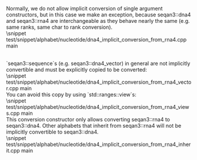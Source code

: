 <!-- SPDX-FileCopyrightText: 2006-2023, Knut Reinert & Freie Universität Berlin
     SPDX-FileCopyrightText: 2016-2023, Knut Reinert & MPI für molekulare Genetik
     SPDX-License-Identifier: CC-BY-4.0
-->

Normally, we do not allow implicit conversion of single argument constructors, but in this case we make an exception,
because seqan3::dna4 and seqan3::rna4 are interchangeable as they behave nearly the same (e.g. same ranks, same
char to rank conversion).
<br>
\snippet test/snippet/alphabet/nucleotide/dna4_implicit_conversion_from_rna4.cpp main

<br>
`seqan3::sequence`s (e.g. seqan3::dna4_vector) in general are not implicitly convertible and must be explicitly
copied to be converted:
<br>
\snippet test/snippet/alphabet/nucleotide/dna4_implicit_conversion_from_rna4_vector.cpp main

<br>
You can avoid this copy by using `std::ranges::view`s:
<br>
\snippet test/snippet/alphabet/nucleotide/dna4_implicit_conversion_from_rna4_views.cpp main

<br>
This conversion constructor only allows converting seqan3::rna4 to seqan3::dna4. Other alphabets that inherit
from seqan3::rna4 will not be implicitly convertible to seqan3::dna4.
<br>
\snippet test/snippet/alphabet/nucleotide/dna4_implicit_conversion_from_rna4_inherit.cpp main

